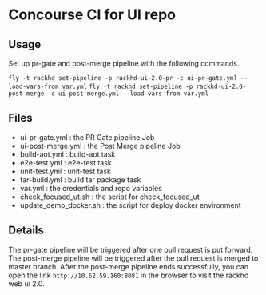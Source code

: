 # Concourse CI for UI repo 

## Usage

Set up pr-gate and post-merge pipeline with the following commands.

`fly -t rackhd set-pipeline -p rackhd-ui-2.0-pr -c ui-pr-gate.yml --load-vars-from var.yml`
`fly -t rackhd set-pipeline -p rackhd-ui-2.0-post-merge -c ui-post-merge.yml --load-vars-from var.yml`

## Files

 - ui-pr-gate.yml        :   the PR Gate pipeline Job
 - ui-post-merge.yml     :   the Post Merge pipeline Job
 - build-aot.yml         :   build-aot task
 - e2e-test.yml          :   e2e-test task
 - unit-test.yml         :   unit-test task
 - tar-build.yml         :   build tar package task
 - var.yml               :   the credentials and repo variables
 - check_focused_ut.sh   :   the script for check_focused_ut
 - update_demo_docker.sh :   the script for deploy docker environment

## Details

The pr-gate pipeline will be triggered after one pull request is put forward. The post-merge pipeline will be triggered after the pull
request is merged to master branch. After the post-merge pipeline ends successfully, you can open the link `http://10.62.59.160:8081`
in the browser to visit the rackhd web ui 2.0.

